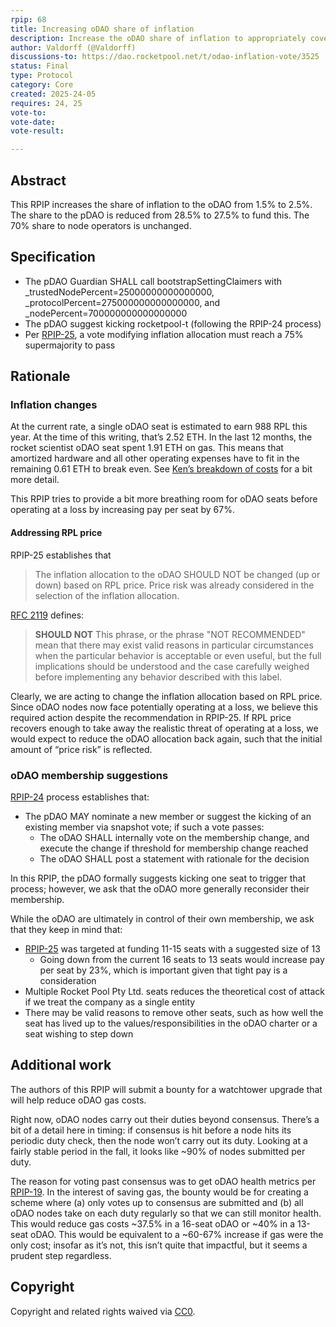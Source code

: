 ```yaml
---
rpip: 68
title: Increasing oDAO share of inflation
description: Increase the oDAO share of inflation to appropriately cover costs
author: Valdorff (@Valdorff)
discussions-to: https://dao.rocketpool.net/t/odao-inflation-vote/3525
status: Final
type: Protocol
category: Core
created: 2025-24-05
requires: 24, 25
vote-to:
vote-date:
vote-result:

---
```


## Abstract
This RPIP increases the share of inflation to the oDAO from 1.5% to 2.5%. The share to the pDAO is reduced from 28.5% to 27.5% to fund this. The 70% share to node operators is unchanged.

## Specification
- The pDAO Guardian SHALL call bootstrapSettingClaimers with _trustedNodePercent=25000000000000000, _protocolPercent=275000000000000000, and _nodePercent=700000000000000000
- The pDAO suggest kicking rocketpool-t (following the RPIP-24 process)
- Per [RPIP-25](https://rpips.rocketpool.net/RPIPs/RPIP-25), a vote modifying inflation allocation must reach a 75% supermajority to pass

## Rationale

### Inflation changes
At the current rate, a single oDAO seat is estimated to earn 988 RPL this year. At the time of this writing, that’s 2.52 ETH. In the last 12 months, the rocket scientist oDAO seat spent 1.91 ETH on gas. This means that amortized hardware and all other operating expenses have to fit in the remaining 0.61 ETH to break even. See [Ken’s breakdown of costs](https://discord.com/channels/405159462932971535/405163713063288832/1341509490423632005) for a bit more detail.

This RPIP tries to provide a bit more breathing room for oDAO seats before operating at a loss by increasing pay per seat by 67%.

#### Addressing RPL price
RPIP-25 establishes that
> The inflation allocation to the oDAO SHOULD NOT be changed (up or down) based on RPL price. Price risk was already considered in the selection of the inflation allocation.

[RFC 2119](https://datatracker.ietf.org/doc/html/rfc2119) defines:
> **SHOULD NOT**   This phrase, or the phrase "NOT RECOMMENDED" mean that there may exist valid reasons in particular circumstances when the particular behavior is acceptable or even useful, but the full implications should be understood and the case carefully weighed before implementing any behavior described with this label.

Clearly, we are acting to change the inflation allocation based on RPL price. Since oDAO nodes now face potentially operating at a loss, we believe this required action despite the recommendation in RPIP-25. If RPL price recovers enough to take away the realistic threat of operating at a loss, we would expect to reduce the oDAO allocation back again, such that the initial amount of “price risk” is reflected. 

### oDAO membership suggestions
[RPIP-24](https://rpips.rocketpool.net/RPIPs/RPIP-24) process establishes that:
- The pDAO MAY nominate a new member or suggest the kicking of an existing member via snapshot vote; if such a vote passes:
  - The oDAO SHALL internally vote on the membership change, and execute the change if threshold for membership change reached
  - The oDAO SHALL post a statement with rationale for the decision

In this RPIP, the pDAO formally suggests kicking one seat to trigger that process; however, we ask that the oDAO more generally reconsider their membership.

While the oDAO are ultimately in control of their own membership, we ask that they keep in mind that:
- [RPIP-25](https://rpips.rocketpool.net/RPIPs/RPIP-25) was targeted at funding 11-15 seats with a suggested size of 13
  - Going down from the current 16 seats to 13 seats would increase pay per seat by 23%, which is important given that tight pay is a consideration
-  Multiple Rocket Pool Pty Ltd. seats reduces the theoretical cost of attack if we treat the company as a single entity
- There may be valid reasons to remove other seats, such as how well the seat has lived up to the values/responsibilities in the oDAO charter or a seat wishing to step down

## Additional work
The authors of this RPIP will submit a bounty for a watchtower upgrade that will help reduce oDAO gas costs.

Right now, oDAO nodes carry out their duties beyond consensus. There’s a bit of a detail here in timing: if consensus is hit before a node hits its periodic duty check, then the node won’t carry out its duty. Looking at a fairly stable period in the fall, it looks like ~90% of nodes submitted per duty.

The reason for voting past consensus was to get oDAO health metrics per [RPIP-19](https://rpips.rocketpool.net/RPIPs/RPIP-19). In the interest of saving gas, the bounty would be for creating a scheme where (a) only votes up to consensus are submitted and (b) all oDAO nodes take on each duty regularly so that we can still monitor health. This would reduce gas costs ~37.5% in a 16-seat oDAO or ~40% in a 13-seat oDAO. This would be equivalent to a ~60-67% increase if gas were the only cost; insofar as it’s not, this isn’t quite that impactful, but it seems a prudent step regardless.

## Copyright
Copyright and related rights waived via [CC0](https://creativecommons.org/publicdomain/zero/1.0/).
